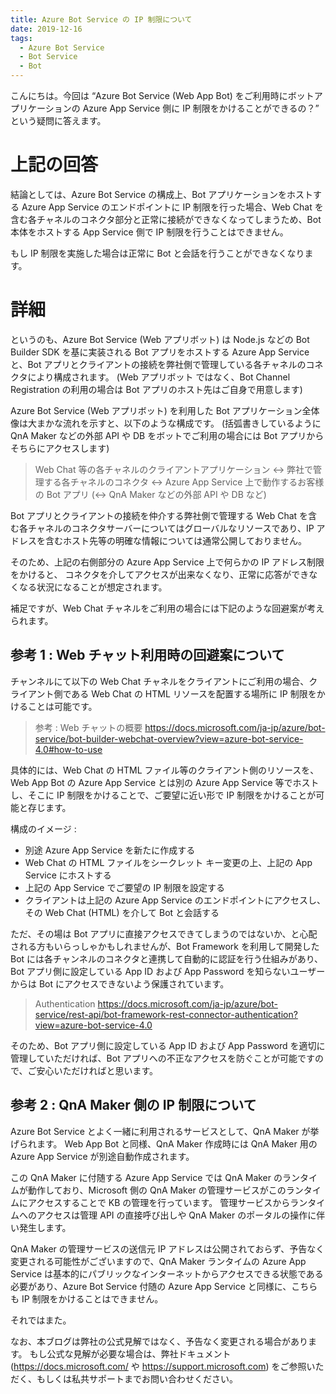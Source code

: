 ```yaml
---
title: Azure Bot Service の IP 制限について
date: 2019-12-16
tags: 
  - Azure Bot Service
  - Bot Service
  - Bot
---
```


こんにちは。今回は “Azure Bot Service (Web App Bot) をご利用時にボットアプリケーションの Azure App Service 側に IP 制限をかけることができるの？” という疑問に答えます。

# 上記の回答
結論としては、Azure Bot Service の構成上、Bot アプリケーションをホストする Azure App Service のエンドポイントに IP 制限を行った場合、Web Chat を含む各チャネルのコネクタ部分と正常に接続ができなくなってしまうため、Bot 本体をホストする App Service 側で IP 制限を行うことはできません。

もし IP 制限を実施した場合は正常に Bot と会話を行うことができなくなります。

# 詳細
というのも、Azure Bot Service (Web アプリボット) は Node.js などの Bot Builder SDK を基に実装される Bot アプリをホストする Azure App Service と、Bot アプリとクライアントの接続を弊社側で管理している各チャネルのコネクタにより構成されます。
(Web アプリボット ではなく、Bot Channel Registration の利用の場合は Bot アプリのホスト先はご自身で用意します)

Azure Bot Service (Web アプリボット) を利用した Bot アプリケーション全体像は大まかな流れを示すと、以下のような構成です。
(括弧書きしているように QnA Maker などの外部 API や DB をボットでご利用の場合には Bot アプリからそちらにアクセスします)

> Web Chat 等の各チャネルのクライアントアプリケーション <-> 弊社で管理する各チャネルのコネクタ <-> Azure App Service 上で動作するお客様の Bot アプリ (<-> QnA Maker などの外部 API や DB など)

Bot アプリとクライアントの接続を仲介する弊社側で管理する Web Chat を含む各チャネルのコネクタサーバーについてはグローバルなリソースであり、IP アドレスを含むホスト先等の明確な情報については通常公開しておりません。

そのため、上記の右側部分の Azure App Service 上で何らかの IP アドレス制限をかけると、
コネクタを介してアクセスが出来なくなり、正常に応答ができなくなる状況になることが想定されます。

補足ですが、Web Chat チャネルをご利用の場合には下記のような回避案が考えられます。

## 参考 1 : Web チャット利用時の回避案について
チャンネルにて以下の Web Chat チャネルをクライアントにご利用の場合、クライアント側である Web Chat の HTML リソースを配置する場所に IP 制限をかけることは可能です。

> 参考 : Web チャットの概要
> https://docs.microsoft.com/ja-jp/azure/bot-service/bot-builder-webchat-overview?view=azure-bot-service-4.0#how-to-use

具体的には、Web Chat の HTML ファイル等のクライアント側のリソースを、Web App Bot の Azure App Service とは別の Azure App Service 等でホストし、そこに IP 制限をかけることで、ご要望に近い形で IP 制限をかけることが可能と存じます。

構成のイメージ : 
  - 別途 Azure App Service を新たに作成する
  -  Web Chat の HTML ファイルをシークレット キー変更の上、上記の App Service にホストする
  - 上記の App Service でご要望の IP 制限を設定する
  - クライアントは上記の Azure App Service のエンドポイントにアクセスし、その Web Chat (HTML) を介して Bot と会話する

ただ、その場は Bot アプリに直接アクセスできてしまうのではないか、と心配される方もいらっしゃかもしれませんが、Bot Framework を利用して開発した Bot には各チャンネルのコネクタと連携して自動的に認証を行う仕組みがあり、Bot アプリ側に設定している App ID および App Password を知らないユーザーからは Bot にアクセスできないよう保護されています。

> Authentication
> https://docs.microsoft.com/ja-jp/azure/bot-service/rest-api/bot-framework-rest-connector-authentication?view=azure-bot-service-4.0

そのため、Bot アプリ側に設定している App ID および App Password を適切に管理していただければ、Bot アプリへの不正なアクセスを防ぐことが可能ですので、ご安心いただければと思います。


## 参考 2 : QnA Maker 側の IP 制限について
Azure Bot Service とよく一緒に利用されるサービスとして、QnA Maker が挙げられます。
Web App Bot と同様、QnA Maker 作成時には QnA Maker 用の Azure App Service が別途自動作成されます。

この QnA Maker に付随する Azure App Service では QnA Maker のランタイムが動作しており、Microsoft 側の QnA Maker の管理サービスがこのランタイムにアクセスすることで KB の管理を行っています。
管理サービスからランタイムへのアクセスは管理 API の直接呼び出しや QnA Maker のポータルの操作に伴い発生します。

QnA Maker の管理サービスの送信元 IP アドレスは公開されておらず、予告なく変更される可能性がございますので、QnA Maker ランタイムの Azure App Service は基本的にパブリックなインターネットからアクセスできる状態である必要があり、Azure Bot Service 付随の Azure App Service と同様に、こちらも IP 制限をかけることはできません。

それではまた。

なお、本ブログは弊社の公式見解ではなく、予告なく変更される場合があります。
もし公式な見解が必要な場合は、弊社ドキュメント (https://docs.microsoft.com/ や https://support.microsoft.com) をご参照いただく、もしくは私共サポートまでお問い合わせください。
